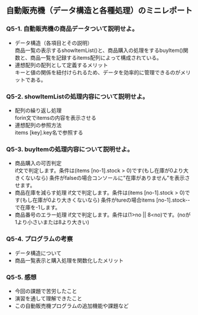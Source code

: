## 自動販売機（データ構造と各種処理）のミニレポート
### Q5-1. 自動販売機の商品データついて説明せよ。
* データ構造（各項目とその説明）  
  商品一覧の表示するshowItemList()と、商品購入の処理をするbuyItem()関数と、商品一覧を記録するitems配列によって構成されている。
* 連想配列の配列として定義するメリット  
  キーと値の関係を紐付けられるため、データを効率的に管理できるのがメリットである。
### Q5-2. showItemListの処理内容について説明せよ。
* 配列の繰り返し処理  
  forin文でitemsの内容を表示させる
* 連想配列の参照方法  
 items [key].key名で参照する
### Q5-3. buyItemの処理内容について説明せよ。
* 商品購入の可否判定  
  if文で判定します。条件は(items [no-1].stock > 0)です(もし在庫が0より大きくないなら)
  条件がfalseの場合コンソールに"在庫がありません"を表示させます。
* 商品在庫を減らす処理
  if文で判定します。条件は(items [no-1].stock > 0)です(もし在庫が0より大きくないなら)
  条件がtureの場合items [no-1].stock--で在庫を-1します。
* 商品番号のエラー処理
  if文で判定します。条件は(1>no || 8<no)です。(noが1より小さいまたは8より大きい)
### Q5-4. プログラムの考察
* データ構造について
* 商品一覧表示と購入処理を関数化したメリット
### Q5-5. 感想
* 今回の課題で苦労したこと
* 演習を通して理解できたこと
* この自動販売機プログラムの追加機能や課題など
